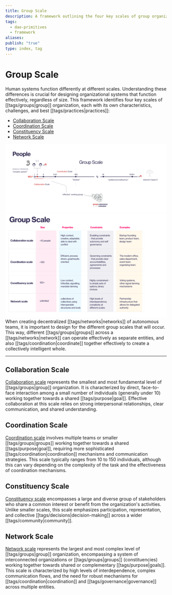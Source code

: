 ```yaml
---
title: Group Scale
description: A framework outlining the four key scales of group organization, tailored for DAO contexts.
tags:
  - dao-primitives
  - framework
aliases: 
publish: "true"
type: index, tag
---
```


# Group Scale

Human systems function differently at different scales. Understanding these differences is crucial for designing organizational systems that function effectively, regardless of size. This framework identifies four key scales of [[tags/groups|group]] organization, each with its own characteristics, challenges, and best [[tags/practices|practices]]:

- [Collaboration Scale](artifacts/guides/dao-primitives-framework/group-scale/collaboration-scale.md)
- [Coordination Scale](artifacts/guides/dao-primitives-framework/group-scale/coordination-scale.md)
- [Constituency Scale](artifacts/guides/dao-primitives-framework/group-scale/constituency-scale.md)
- [Network Scale](artifacts/guides/dao-primitives-framework/group-scale/network-scale.md)


![group-scale (2)](attachments/group-scale%20(2).png)
![group-scales](attachments/group-scale.png)
When creating decentralized [[tags/networks|networks]] of autonomous teams, it is important to design for the different group scales that will occur. This way, different [[tags/groups|groups]] across a [[tags/networks|network]] can operate effectively as separate entities, and also [[tags/coordination|coordinate]] together effectively to create a collectively intelligent whole.

---

## Collaboration Scale

[Collaboration scale](artifacts/guides/dao-primitives-framework/group-scale/collaboration-scale.md) represents the smallest and most fundamental level of [[tags/groups|group]] organization. It is characterized by direct, face-to-face interaction among a small number of individuals (generally under 10) working together towards a shared [[tags/purpose|goal]]. Effective collaboration at this scale relies on strong interpersonal relationships, clear communication, and shared understanding.

## Coordination Scale

[Coordination scale](artifacts/guides/dao-primitives-framework/group-scale/coordination-scale.md) involves multiple teams or smaller [[tags/groups|groups]] working together towards a shared [[tags/purpose|goal]], requiring more sophisticated [[tags/coordination|coordination]] mechanisms and communication strategies. This scale typically ranges from 10 to 150 individuals, although this can vary depending on the complexity of the task and the effectiveness of coordination mechanisms.

## Constituency Scale

[Constituency scale](artifacts/guides/dao-primitives-framework/group-scale/constituency-scale.md) encompasses a large and diverse group of stakeholders who share a common interest or benefit from the organization's activities. Unlike smaller scales, this scale emphasizes participation, representation, and collective [[tags/decisions|decision-making]] across a wider [[tags/community|community]].

## Network Scale

[Network scale](artifacts/guides/dao-primitives-framework/group-scale/network-scale.md) represents the largest and most complex level of [[tags/groups|group]] organization, encompassing a system of interconnected organizations or [[tags/groups|groups]] (constituencies) working together towards shared or complementary [[tags/purpose|goals]]. This scale is characterized by high levels of interdependence, complex communication flows, and the need for robust mechanisms for [[tags/coordination|coordination]] and [[tags/governance|governance]] across multiple entities.

